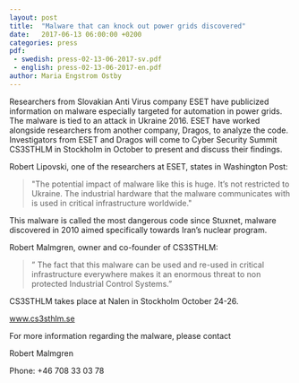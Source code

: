 ```yaml
---
layout: post
title:  "Malware that can knock out power grids discovered"
date:   2017-06-13 06:00:00 +0200
categories: press
pdf: 
 - swedish: press-02-13-06-2017-sv.pdf
 - english: press-02-13-06-2017-en.pdf
author: Maria Engstrom Ostby
---
```


Researchers from Slovakian Anti Virus company ESET have publicized information on malware especially targeted for automation in power grids. The malware is tied to an attack in Ukraine 2016. ESET have worked alongside researchers from another company, Dragos, to analyze the code. Investigators from ESET and Dragos will come to Cyber Security Summit CS3STHLM in Stockholm in October to present and discuss their findings.

Robert Lipovski, one of the researchers at ESET, states in Washington Post: 
>"The potential impact of malware like this is huge. It’s not restricted to Ukraine. The industrial hardware that the malware communicates with is used in critical infrastructure worldwide."

This malware is called the most dangerous code since Stuxnet, malware discovered in 2010 aimed specifically towards Iran’s nuclear program.

Robert Malmgren, owner and co-founder of CS3STHLM:
>” The fact that this malware can be used and re-used in critical infrastructure everywhere makes it an enormous threat to non protected Industrial Control Systems.”

CS3STHLM takes place at Nalen in Stockholm October 24-26.

www.cs3sthlm.se 

 

For more information regarding the malware, please contact

Robert Malmgren

Phone: +46 708 33 03 78